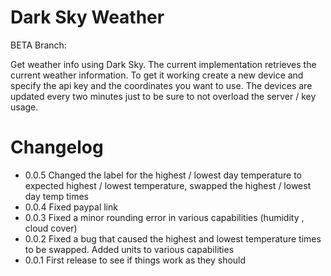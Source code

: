 # Dark Sky Weather

BETA Branch: 

Get weather info using Dark Sky. The current implementation retrieves the current weather information. To get it working
create a new device and specify the api key and the coordinates you want to use. The devices are updated every two minutes just to be sure
to not overload the server / key usage.


# Changelog

* 0.0.5 Changed the label for the highest / lowest day temperature to expected highest / lowest temperature, swapped the highest / lowest day temp times
* 0.0.4 Fixed paypal link
* 0.0.3 Fixed a minor rounding error in various capabilities (humidity , cloud cover)
* 0.0.2 Fixed a bug that caused the highest and lowest temperature times to be swapped. Added units to various capabilities
* 0.0.1 First release to see if things work as they should
